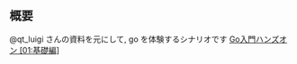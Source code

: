 ## 概要

@qt_luigi さんの資料を元にして, go を体験するシナリオです
[Go入門ハンズオン [01:基礎編]](https://talks.godoc.org/github.com/qt-luigi/talks/2018/go-intro-hands-on-01-basic.slide#1)
